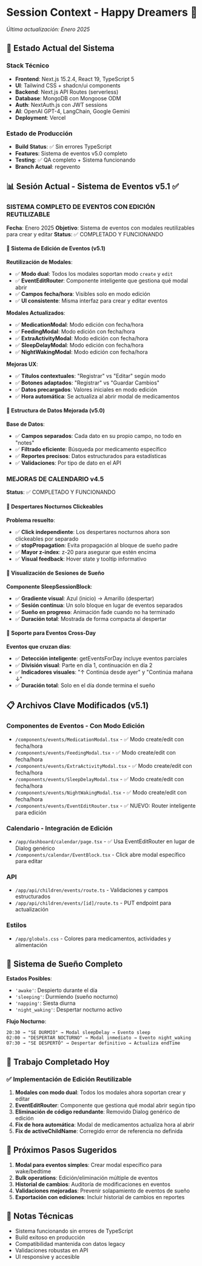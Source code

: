 # Session Context - Happy Dreamers 🌙
*Última actualización: Enero 2025*

## 🎯 Estado Actual del Sistema

### Stack Técnico
- **Frontend**: Next.js 15.2.4, React 19, TypeScript 5
- **UI**: Tailwind CSS + shadcn/ui components
- **Backend**: Next.js API Routes (serverless)
- **Database**: MongoDB con Mongoose ODM
- **Auth**: NextAuth.js con JWT sessions
- **AI**: OpenAI GPT-4, LangChain, Google Gemini
- **Deployment**: Vercel

### Estado de Producción
- **Build Status**: ✅ Sin errores TypeScript
- **Features**: Sistema de eventos v5.0 completo
- **Testing**: ✅ QA completo + Sistema funcionando
- **Branch Actual**: regevento

## 📊 Sesión Actual - Sistema de Eventos v5.1 ✅

### SISTEMA COMPLETO DE EVENTOS CON EDICIÓN REUTILIZABLE
**Fecha**: Enero 2025
**Objetivo**: Sistema de eventos con modales reutilizables para crear y editar
**Status**: ✅ COMPLETADO Y FUNCIONANDO

#### 🎯 Sistema de Edición de Eventos (v5.1)

**Reutilización de Modales**:
- ✅ **Modo dual**: Todos los modales soportan modo `create` y `edit`
- ✅ **EventEditRouter**: Componente inteligente que gestiona qué modal abrir
- ✅ **Campos fecha/hora**: Visibles solo en modo edición
- ✅ **UI consistente**: Misma interfaz para crear y editar eventos

**Modales Actualizados**:
- ✅ **MedicationModal**: Modo edición con fecha/hora
- ✅ **FeedingModal**: Modo edición con fecha/hora
- ✅ **ExtraActivityModal**: Modo edición con fecha/hora
- ✅ **SleepDelayModal**: Modo edición con fecha/hora
- ✅ **NightWakingModal**: Modo edición con fecha/hora

**Mejoras UX**:
- ✅ **Títulos contextuales**: "Registrar" vs "Editar" según modo
- ✅ **Botones adaptados**: "Registrar" vs "Guardar Cambios"
- ✅ **Datos precargados**: Valores iniciales en modo edición
- ✅ **Hora automática**: Se actualiza al abrir modal de medicamentos

#### 🔧 Estructura de Datos Mejorada (v5.0)

**Base de Datos**:
- ✅ **Campos separados**: Cada dato en su propio campo, no todo en "notes"
- ✅ **Filtrado eficiente**: Búsqueda por medicamento específico
- ✅ **Reportes precisos**: Datos estructurados para estadísticas
- ✅ **Validaciones**: Por tipo de dato en el API

### MEJORAS DE CALENDARIO v4.5
**Status**: ✅ COMPLETADO Y FUNCIONANDO

#### 🎯 Despertares Nocturnos Clickeables

**Problema resuelto**:
- ✅ **Click independiente**: Los despertares nocturnos ahora son clickeables por separado
- ✅ **stopPropagation**: Evita propagación al bloque de sueño padre
- ✅ **Mayor z-index**: z-20 para asegurar que estén encima
- ✅ **Visual feedback**: Hover state y tooltip informativo

#### 🎨 Visualización de Sesiones de Sueño

**Componente SleepSessionBlock**:
- ✅ **Gradiente visual**: Azul (inicio) → Amarillo (despertar)
- ✅ **Sesión continua**: Un solo bloque en lugar de eventos separados
- ✅ **Sueño en progreso**: Animación fade cuando no ha terminado
- ✅ **Duración total**: Mostrada de forma compacta al despertar

#### 🌙 Soporte para Eventos Cross-Day

**Eventos que cruzan días**:
- ✅ **Detección inteligente**: getEventsForDay incluye eventos parciales
- ✅ **División visual**: Parte en día 1, continuación en día 2
- ✅ **Indicadores visuales**: "↑ Continúa desde ayer" y "Continúa mañana ↓"
- ✅ **Duración total**: Solo en el día donde termina el sueño

## 📋 Archivos Clave Modificados (v5.1)

### Componentes de Eventos - Con Modo Edición
- `/components/events/MedicationModal.tsx` - ✅ Modo create/edit con fecha/hora
- `/components/events/FeedingModal.tsx` - ✅ Modo create/edit con fecha/hora
- `/components/events/ExtraActivityModal.tsx` - ✅ Modo create/edit con fecha/hora
- `/components/events/SleepDelayModal.tsx` - ✅ Modo create/edit con fecha/hora
- `/components/events/NightWakingModal.tsx` - ✅ Modo create/edit con fecha/hora
- `/components/events/EventEditRouter.tsx` - ✅ NUEVO: Router inteligente para edición

### Calendario - Integración de Edición
- `/app/dashboard/calendar/page.tsx` - ✅ Usa EventEditRouter en lugar de Dialog genérico
- `/components/calendar/EventBlock.tsx` - Click abre modal específico para editar

### API
- `/app/api/children/events/route.ts` - Validaciones y campos estructurados
- `/app/api/children/events/[id]/route.ts` - PUT endpoint para actualización

### Estilos
- `/app/globals.css` - Colores para medicamentos, actividades y alimentación

## 🔄 Sistema de Sueño Completo

**Estados Posibles**:
- `'awake'`: Despierto durante el día
- `'sleeping'`: Durmiendo (sueño nocturno)
- `'napping'`: Siesta diurna
- `'night_waking'`: Despertar nocturno activo

**Flujo Nocturno**:
```
20:30 → "SE DURMIÓ" → Modal sleepDelay → Evento sleep
02:00 → "DESPERTAR NOCTURNO" → Modal inmediato → Evento night_waking
07:30 → "SE DESPERTÓ" → Despertar definitivo → Actualiza endTime
```

## 🚀 Trabajo Completado Hoy

### ✅ Implementación de Edición Reutilizable
1. **Modales con modo dual**: Todos los modales ahora soportan crear y editar
2. **EventEditRouter**: Componente que gestiona qué modal abrir según tipo
3. **Eliminación de código redundante**: Removido Dialog genérico de edición
4. **Fix de hora automática**: Modal de medicamentos actualiza hora al abrir
5. **Fix de activeChildName**: Corregido error de referencia no definida

## 🔮 Próximos Pasos Sugeridos

1. **Modal para eventos simples**: Crear modal específico para wake/bedtime
2. **Bulk operations**: Edición/eliminación múltiple de eventos
3. **Historial de cambios**: Auditoría de modificaciones en eventos
4. **Validaciones mejoradas**: Prevenir solapamiento de eventos de sueño
5. **Exportación con ediciones**: Incluir historial de cambios en reportes

## 📝 Notas Técnicas

- Sistema funcionando sin errores de TypeScript
- Build exitoso en producción
- Compatibilidad mantenida con datos legacy
- Validaciones robustas en API
- UI responsive y accesible